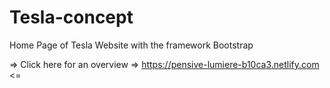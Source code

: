 # Tesla-concept
Home Page of Tesla Website with the framework Bootstrap

=> Click here for an overview => https://pensive-lumiere-b10ca3.netlify.com <=
